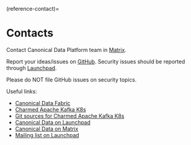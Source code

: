 (reference-contact)=
# Contacts

Contact Canonical Data Platform team in [Matrix](https://matrix.to/#/#charmhub-data-platform:ubuntu.com).

Report your ideas/issues on [GitHub](https://github.com/canonical/kafka-k8s-operator/issues/new).
Security issues should be reported through [Launchpad](https://wiki.ubuntu.com/DebuggingSecurity#How_to_File).

Please do NOT file GitHub issues on security topics.

Useful links:

* [Canonical Data Fabric](https://ubuntu.com/data/)
* [Charmed Apache Kafka K8s](https://charmhub.io/kafka-k8s)
* [Git sources for Charmed Apache Kafka K8s](https://github.com/canonical/kafka-k8s-operator)
* [Canonical Data on Launchpad](https://launchpad.net/~data-platform)
* [Canonical Data on Matrix](https://matrix.to/#/#charmhub-data-platform:ubuntu.com) 
* [Mailing list on Launchpad](https://lists.launchpad.net/data-platform/)
